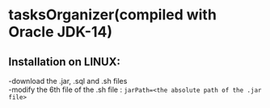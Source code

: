 # tasksOrganizer(compiled with Oracle JDK-14)

<h2>Installation on LINUX:</h2>

-download the .jar, .sql and .sh files <br/>
-modify the 6th file of the .sh file : <code>jarPath=<the absolute path of the .jar file><code>
